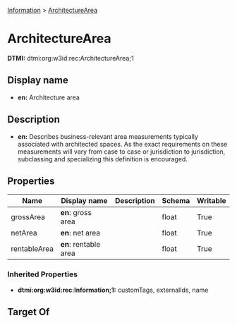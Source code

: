 [Information](Information.md) > [ArchitectureArea](.)
# ArchitectureArea
**DTMI:** dtmi:org:w3id:rec:ArchitectureArea;1
## Display name
- **en:** Architecture area
## Description
- **en:** Describes business-relevant area measurements typically associated with architected spaces. As the exact requirements on these measurements will vary from case to case or jurisdiction to jurisdiction, subclassing and specializing this definition is encouraged.
## Properties
|Name|Display name|Description|Schema|Writable|
|-|-|-|-|-|
|grossArea|**en**: gross area||float|True|
|netArea|**en**: net area||float|True|
|rentableArea|**en**: rentable area||float|True|
### Inherited Properties
* **dtmi:org:w3id:rec:Information;1:** customTags, externalIds, name
## Target Of
